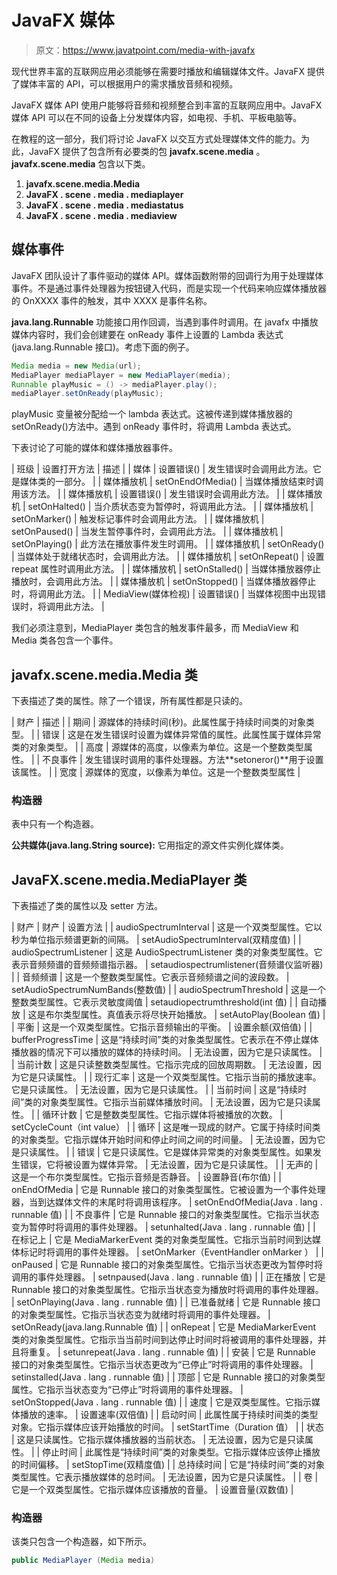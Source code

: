 # JavaFX 媒体

> 原文：<https://www.javatpoint.com/media-with-javafx>

现代世界丰富的互联网应用必须能够在需要时播放和编辑媒体文件。JavaFX 提供了媒体丰富的 API，可以根据用户的需求播放音频和视频。

JavaFX 媒体 API 使用户能够将音频和视频整合到丰富的互联网应用中。JavaFX 媒体 API 可以在不同的设备上分发媒体内容，如电视、手机、平板电脑等。

在教程的这一部分，我们将讨论 JavaFX 以交互方式处理媒体文件的能力。为此，JavaFX 提供了包含所有必要类的包 **javafx.scene.media** 。 **javafx.scene.media** 包含以下类。

1.  **javafx.scene.media.Media**
2.  **JavaFX . scene . media . mediaplayer**
3.  **JavaFX . scene . media . mediastatus**
4.  **JavaFX . scene . media . mediaview**

## 媒体事件

JavaFX 团队设计了事件驱动的媒体 API。媒体函数附带的回调行为用于处理媒体事件。不是通过事件处理器为按钮键入代码，而是实现一个代码来响应媒体播放器的 OnXXXX 事件的触发，其中 XXXX 是事件名称。

**java.lang.Runnable** 功能接口用作回调，当遇到事件时调用。在 javafx 中播放媒体内容时，我们会创建要在 onReady 事件上设置的 Lambda 表达式(java.lang.Runnable 接口)。考虑下面的例子。

```java
Media media = new Media(url);
MediaPlayer mediaPlayer = new MediaPlayer(media);
Runnable playMusic = () -> mediaPlayer.play();
mediaPlayer.setOnReady(playMusic);

```

playMusic 变量被分配给一个 lambda 表达式。这被传递到媒体播放器的 setOnReady()方法中。遇到 onReady 事件时，将调用 Lambda 表达式。

下表讨论了可能的媒体和媒体播放器事件。

| 班级 | 设置打开方法 | 描述 |
| 媒体 | 设置错误() | 发生错误时会调用此方法。它是媒体类的一部分。 |
| 媒体播放机 | setOnEndOfMedia() | 当媒体播放结束时调用该方法。 |
| 媒体播放机 | 设置错误() | 发生错误时会调用此方法。 |
| 媒体播放机 | setOnHalted() | 当介质状态变为暂停时，将调用此方法。 |
| 媒体播放机 | setOnMarker() | 触发标记事件时会调用此方法。 |
| 媒体播放机 | setOnPaused() | 当发生暂停事件时，会调用此方法。 |
| 媒体播放机 | setOnPlaying() | 此方法在播放事件发生时调用。 |
| 媒体播放机 | setOnReady() | 当媒体处于就绪状态时，会调用此方法。 |
| 媒体播放机 | setOnRepeat() | 设置 repeat 属性时调用此方法。 |
| 媒体播放机 | setOnStalled() | 当媒体播放器停止播放时，会调用此方法。 |
| 媒体播放机 | setOnStopped() | 当媒体播放器停止时，将调用此方法。 |
| MediaView(媒体检视) | 设置错误() | 当媒体视图中出现错误时，将调用此方法。 |

我们必须注意到，MediaPlayer 类包含的触发事件最多，而 MediaView 和 Media 类各包含一个事件。

## javafx.scene.media.Media 类

下表描述了类的属性。除了一个错误，所有属性都是只读的。

| 财产 | 描述 |
| 期间 | 源媒体的持续时间(秒)。此属性属于持续时间类的对象类型。 |
| 错误 | 这是在发生错误时设置为媒体异常值的属性。此属性属于媒体异常类的对象类型。 |
| 高度 | 源媒体的高度，以像素为单位。这是一个整数类型属性。 |
| 不良事件 | 发生错误时调用的事件处理器。方法**setoneror()**用于设置该属性。 |
| 宽度 | 源媒体的宽度，以像素为单位。这是一个整数类型属性 |

### 构造器

表中只有一个构造器。

**公共媒体(java.lang.String source):** 它用指定的源文件实例化媒体类。

## JavaFX.scene.media.MediaPlayer 类

下表描述了类的属性以及 setter 方法。

| 财产 | 财产 | 设置方法 |
| audioSpectrumInterval | 这是一个双类型属性。它以秒为单位指示频谱更新的间隔。 | setAudioSpectrumInterval(双精度值) |
| audioSpectrumListener | 这是 AudioSpectrumListener 类的对象类型属性。它表示音频频谱的音频频谱指示器。 | setaudiospectrumlistener(音频谱仪监听器) |
| 音频频谱 | 这是一个整数类型属性。它表示音频频谱之间的波段数。 | setAudioSpectrumNumBands(整数值) |
| audioSpectrumThreshold | 这是一个整数类型属性。它表示灵敏度阈值 | setaudiopectrumthreshold(int 值) |
| 自动播放 | 这是布尔类型属性。真值表示将尽快开始播放。 | setAutoPlay(Boolean 值) |
| 平衡 | 这是一个双类型属性。它指示音频输出的平衡。 | 设置余额(双倍值) |
| bufferProgressTime | 这是“持续时间”类的对象类型属性。它表示在不停止媒体播放器的情况下可以播放的媒体的持续时间。 | 无法设置，因为它是只读属性。 |
| 当前计数 | 这是只读整数类型属性。它指示完成的回放周期数。 | 无法设置，因为它是只读属性。 |
| 现行汇率 | 这是一个双类型属性。它指示当前的播放速率。它是只读属性。 | 无法设置，因为它是只读属性。 |
| 当前时间 | 这是“持续时间”类的对象类型属性。它指示当前媒体播放时间。 | 无法设置，因为它是只读属性。 |
| 循环计数 | 它是整数类型属性。它指示媒体将被播放的次数。 | setCycleCount（int value） |
| 循环 | 这是唯一现成的财产。它属于持续时间类的对象类型。它指示媒体开始时间和停止时间之间的时间量。 | 无法设置，因为它是只读属性。 |
| 错误 | 它是只读属性。它是媒体异常类的对象类型属性。如果发生错误，它将被设置为媒体异常。 | 无法设置，因为它是只读属性。 |
| 无声的 | 这是一个布尔类型属性。它指示音频是否静音。 | 设置静音(布尔值) |
| onEndOfMedia | 它是 Runnable 接口的对象类型属性。它被设置为一个事件处理器，当到达媒体文件的末尾时将调用该程序。 | setOnEndOfMedia(Java . lang . runnable 值) |
| 不良事件 | 它是 Runnable 接口的对象类型属性。它指示当状态变为暂停时将调用的事件处理器。 | setunhalted(Java . lang . runnable 值) |
| 在标记上 | 它是 MediaMarkerEvent 类的对象类型属性。它指示当前时间到达媒体标记时将调用的事件处理器。 | setOnMarker（EventHandler <mediamarkerevent>onMarker ）</mediamarkerevent> |
| onPaused | 它是 Runnable 接口的对象类型属性。它指示当状态更改为暂停时将调用的事件处理器。 | setnpaused(Java . lang . runnable 值) |
| 正在播放 | 它是 Runnable 接口的对象类型属性。它指示当状态变为播放时将调用的事件处理器。 | setOnPlaying(Java . lang . runnable 值) |
| 已准备就绪 | 它是 Runnable 接口的对象类型属性。它指示当状态变为就绪时将调用的事件处理器。 | setOnReady(java.lang.Runnable 值) |
| onRepeat | 它是 MediaMarkerEvent 类的对象类型属性。它指示当当前时间到达停止时间时将被调用的事件处理器，并且将重复。 | setunrepeat(Java . lang . runnable 值) |
| 安装 | 它是 Runnable 接口的对象类型属性。它指示当状态更改为“已停止”时将调用的事件处理器。 | setinstalled(Java . lang . runnable 值) |
| 顶部 | 它是 Runnable 接口的对象类型属性。它指示当状态变为“已停止”时将调用的事件处理器。 | setOnStopped(Java . lang . runnable 值) |
| 速度 | 它是双类型属性。它指示媒体播放的速率。 | 设置速率(双倍值) |
| 启动时间 | 此属性属于持续时间类的类型对象。它指示媒体应该开始播放的时间。 | setStartTime（Duration 值） |
| 状态 | 这是只读属性。它指示媒体播放器的当前状态。 | 无法设置，因为它是只读属性。 |
| 停止时间 | 此属性是“持续时间”类的对象类型。它指示媒体应该停止播放的时间偏移。 | setStopTime(双精度值) |
| 总持续时间 | 它是“持续时间”类的对象类型属性。它表示播放媒体的总时间。 | 无法设置，因为它是只读属性。 |
| 卷 | 它是一个双类型属性。它指示媒体应该播放的音量。 | 设置音量(双数值) |

### 构造器

该类只包含一个构造器，如下所示。

```java
public MediaPlayer (Media media)

```